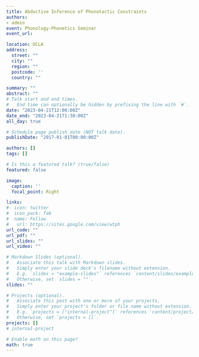 ```yaml
---
title: Abductive Inference of Phonotactic Constraints 
authors:
- admin
event: Phonology-Phonetics Seminar
event_url:  

location: UCLA
address:
  street: ""
  city: ""
  region: ""
  postcode: ''
  country: ""

summary: ""
abstract: ""
# Talk start and end times.
#   End time can optionally be hidden by prefixing the line with `#`.
date: "2023-04-21T12:00:00Z"
date_end: "2023-04-21T1:30:00Z"
all_day: true

# Schedule page publish date (NOT talk date).
publishDate: "2017-01-01T00:00:00Z"

authors: []
tags: []

# Is this a featured talk? (true/false)
featured: false

image:
  caption: ''
  focal_point: Right

links:
#- icon: twitter
#  icon_pack: fab
#  name: Follow
#   url: https://sites.google.com/view/wtph
url_code: ""
url_pdf: ""
url_slides: ""
url_video: ""

# Markdown Slides (optional).
#   Associate this talk with Markdown slides.
#   Simply enter your slide deck's filename without extension.
#   E.g. `slides = "example-slides"` references `content/slides/example-slides.md`.
#   Otherwise, set `slides = ""`.
slides: ""

# Projects (optional).
#   Associate this post with one or more of your projects.
#   Simply enter your project's folder or file name without extension.
#   E.g. `projects = ["internal-project"]` references `content/project/deep-learning/index.md`.
#   Otherwise, set `projects = []`.
projects: []
# internal-project

# Enable math on this page?
math: true
---
```

